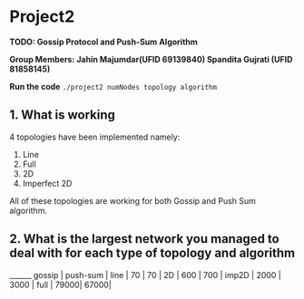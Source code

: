 # Project2

**TODO: Gossip Protocol and Push-Sum Algorithm**

**Group Members: 
Jahin Majumdar(UFID 69139840)
Spandita Gujrati (UFID 81858145)**

**Run the code**
`./project2 numNodes topology algorithm`

## 1. What is working

4 topologies have been implemented namely:
 1. Line
 2. Full
 3. 2D
 4. Imperfect 2D

 All of these topologies are working for both Gossip and Push Sum algorithm.

 ## 2. What is the largest network you managed to deal with for each type of topology and algorithm

______  gossip | push-sum |
line  |  70   |   70   |
2D    |  600  |   700  |
imp2D |  2000 |   3000 |
full  |  79000|   67000|

 
